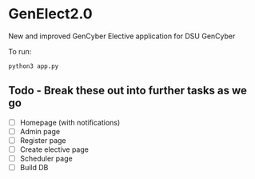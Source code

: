# GenElect2.0
New and improved GenCyber Elective application for DSU GenCyber

To run:

`python3 app.py`

## Todo - Break these out into further tasks as we go 
- [ ] Homepage (with notifications)
- [ ] Admin page
- [ ] Register page
- [ ] Create elective page
- [ ] Scheduler page
- [ ] Build DB 
